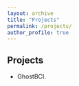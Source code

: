 ```yaml
---
layout: archive
title: "Projects"
permalink: /projects/
author_profile: true
---
```


## Projects

* GhostBCI.